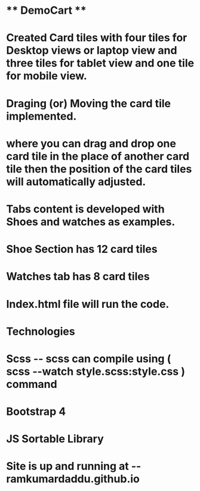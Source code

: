 # **  DemoCart ** #

# Created Card tiles with four tiles for Desktop views or laptop view and three tiles for tablet view and one tile for mobile view.

# Draging (or) Moving the card tile implemented.

# where you can drag and drop one card tile in the place of another card tile then the position of the card tiles will automatically adjusted.

# Tabs content is developed with Shoes and watches as examples.

# Shoe Section has 12 card tiles

# Watches tab has 8 card tiles

# Index.html file will run the code.



# Technologies

# Scss -- scss can compile using ( scss --watch style.scss:style.css ) command
# Bootstrap 4
# JS Sortable Library

# Site is up and running at -- ramkumardaddu.github.io